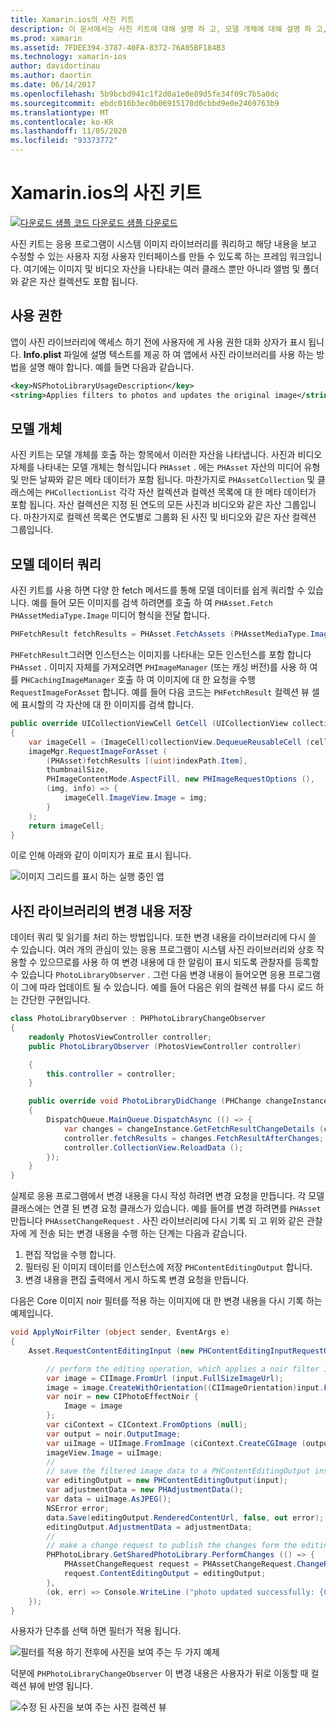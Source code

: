 ```yaml
---
title: Xamarin.ios의 사진 키트
description: 이 문서에서는 사진 키트에 대해 설명 하 고, 모델 개체에 대해 설명 하 고, 모델 데이터를 쿼리하고, 변경 내용을 사진 라이브러리에 저장 하는 방법을 설명 합니다.
ms.prod: xamarin
ms.assetid: 7FDEE394-3787-40FA-8372-76A05BF184B3
ms.technology: xamarin-ios
author: davidortinau
ms.author: daortin
ms.date: 06/14/2017
ms.openlocfilehash: 5b9bcbd941c1f2d0a1e0e89d5fe34f09c7b5a0dc
ms.sourcegitcommit: ebdc016b3ec0b06915170d0cbbd9e0e2469763b9
ms.translationtype: MT
ms.contentlocale: ko-KR
ms.lasthandoff: 11/05/2020
ms.locfileid: "93373772"
---
```

# <a name="photokit-in-xamarinios"></a>Xamarin.ios의 사진 키트

[![다운로드 샘플 ](~/media/shared/download.png) 코드 다운로드 샘플 다운로드](/samples/xamarin/ios-samples/ios11-samplephotoapp/)

사진 키트는 응용 프로그램이 시스템 이미지 라이브러리를 쿼리하고 해당 내용을 보고 수정할 수 있는 사용자 지정 사용자 인터페이스를 만들 수 있도록 하는 프레임 워크입니다. 여기에는 이미지 및 비디오 자산을 나타내는 여러 클래스 뿐만 아니라 앨범 및 폴더와 같은 자산 컬렉션도 포함 됩니다.

## <a name="permissions"></a>사용 권한

앱이 사진 라이브러리에 액세스 하기 전에 사용자에 게 사용 권한 대화 상자가 표시 됩니다. **Info.plist** 파일에 설명 텍스트를 제공 하 여 앱에서 사진 라이브러리를 사용 하는 방법을 설명 해야 합니다. 예를 들면 다음과 같습니다.

```xml
<key>NSPhotoLibraryUsageDescription</key>
<string>Applies filters to photos and updates the original image</string>
```

## <a name="model-objects"></a>모델 개체

사진 키트는 모델 개체를 호출 하는 항목에서 이러한 자산을 나타냅니다. 사진과 비디오 자체를 나타내는 모델 개체는 형식입니다 `PHAsset` . 에는 `PHAsset` 자산의 미디어 유형 및 만든 날짜와 같은 메타 데이터가 포함 됩니다.
마찬가지로 `PHAssetCollection` 및 클래스에는 `PHCollectionList` 각각 자산 컬렉션과 컬렉션 목록에 대 한 메타 데이터가 포함 됩니다. 자산 컬렉션은 지정 된 연도의 모든 사진과 비디오와 같은 자산 그룹입니다. 마찬가지로 컬렉션 목록은 연도별로 그룹화 된 사진 및 비디오와 같은 자산 컬렉션 그룹입니다.

## <a name="querying-model-data"></a>모델 데이터 쿼리

사진 키트를 사용 하면 다양 한 fetch 메서드를 통해 모델 데이터를 쉽게 쿼리할 수 있습니다. 예를 들어 모든 이미지를 검색 하려면를 호출 하 여 `PHAsset.Fetch` `PHAssetMediaType.Image` 미디어 형식을 전달 합니다.

```csharp
PHFetchResult fetchResults = PHAsset.FetchAssets (PHAssetMediaType.Image, null);
```

`PHFetchResult`그러면 인스턴스는 이미지를 나타내는 모든 인스턴스를 포함 합니다 `PHAsset` . 이미지 자체를 가져오려면 `PHImageManager` (또는 캐싱 버전)를 사용 하 여를 `PHCachingImageManager` 호출 하 여 이미지에 대 한 요청을 수행 `RequestImageForAsset` 합니다. 예를 들어 다음 코드는 `PHFetchResult` 컬렉션 뷰 셀에 표시할의 각 자산에 대 한 이미지를 검색 합니다.

```csharp
public override UICollectionViewCell GetCell (UICollectionView collectionView, NSIndexPath indexPath)
{
    var imageCell = (ImageCell)collectionView.DequeueReusableCell (cellId, indexPath);
    imageMgr.RequestImageForAsset (
        (PHAsset)fetchResults [(uint)indexPath.Item],
        thumbnailSize,
        PHImageContentMode.AspectFill, new PHImageRequestOptions (),
        (img, info) => {
            imageCell.ImageView.Image = img;
        }
    );
    return imageCell;
}
```

이로 인해 아래와 같이 이미지가 표로 표시 됩니다.

![이미지 그리드를 표시 하는 실행 중인 앱](photokit-images/image4.png)

## <a name="saving-changes-to-the-photo-library"></a>사진 라이브러리의 변경 내용 저장

데이터 쿼리 및 읽기를 처리 하는 방법입니다. 또한 변경 내용을 라이브러리에 다시 쓸 수 있습니다. 여러 개의 관심이 있는 응용 프로그램이 시스템 사진 라이브러리와 상호 작용할 수 있으므로를 사용 하 여 변경 내용에 대 한 알림이 표시 되도록 관찰자를 등록할 수 있습니다 `PhotoLibraryObserver` . 그런 다음 변경 내용이 들어오면 응용 프로그램이 그에 따라 업데이트 될 수 있습니다. 예를 들어 다음은 위의 컬렉션 뷰를 다시 로드 하는 간단한 구현입니다.

```csharp
class PhotoLibraryObserver : PHPhotoLibraryChangeObserver
{
    readonly PhotosViewController controller;
    public PhotoLibraryObserver (PhotosViewController controller)

    {
        this.controller = controller;
    }

    public override void PhotoLibraryDidChange (PHChange changeInstance)
    {
        DispatchQueue.MainQueue.DispatchAsync (() => {
            var changes = changeInstance.GetFetchResultChangeDetails (controller.fetchResults);
            controller.fetchResults = changes.FetchResultAfterChanges;
            controller.CollectionView.ReloadData ();
        });
    }
}
```

실제로 응용 프로그램에서 변경 내용을 다시 작성 하려면 변경 요청을 만듭니다. 각 모델 클래스에는 연결 된 변경 요청 클래스가 있습니다. 예를 들어를 변경 하려면를 `PHAsset` 만듭니다 `PHAssetChangeRequest` . 사진 라이브러리에 다시 기록 되 고 위와 같은 관찰자에 게 전송 되는 변경 내용을 수행 하는 단계는 다음과 같습니다.

1. 편집 작업을 수행 합니다.
2. 필터링 된 이미지 데이터를 인스턴스에 저장 `PHContentEditingOutput` 합니다.
3. 변경 내용을 편집 출력에서 게시 하도록 변경 요청을 만듭니다.

다음은 Core 이미지 noir 필터를 적용 하는 이미지에 대 한 변경 내용을 다시 기록 하는 예제입니다.

```csharp
void ApplyNoirFilter (object sender, EventArgs e)
{
    Asset.RequestContentEditingInput (new PHContentEditingInputRequestOptions (), (input, options) => {

        // perform the editing operation, which applies a noir filter in this case
        var image = CIImage.FromUrl (input.FullSizeImageUrl);
        image = image.CreateWithOrientation((CIImageOrientation)input.FullSizeImageOrientation);
        var noir = new CIPhotoEffectNoir {
            Image = image
        };
        var ciContext = CIContext.FromOptions (null);
        var output = noir.OutputImage;
        var uiImage = UIImage.FromImage (ciContext.CreateCGImage (output, output.Extent));
        imageView.Image = uiImage;
        //
        // save the filtered image data to a PHContentEditingOutput instance
        var editingOutput = new PHContentEditingOutput(input);
        var adjustmentData = new PHAdjustmentData();
        var data = uiImage.AsJPEG();
        NSError error;
        data.Save(editingOutput.RenderedContentUrl, false, out error);
        editingOutput.AdjustmentData = adjustmentData;
        //
        // make a change request to publish the changes form the editing output
        PHPhotoLibrary.GetSharedPhotoLibrary.PerformChanges (() => {
            PHAssetChangeRequest request = PHAssetChangeRequest.ChangeRequest(Asset);
            request.ContentEditingOutput = editingOutput;
        },
        (ok, err) => Console.WriteLine ("photo updated successfully: {0}", ok));
    });
}
```

사용자가 단추를 선택 하면 필터가 적용 됩니다.

![필터를 적용 하기 전후에 사진을 보여 주는 두 가지 예제](photokit-images/image5.png)

덕분에 `PHPhotoLibraryChangeObserver` 이 변경 내용은 사용자가 뒤로 이동할 때 컬렉션 뷰에 반영 됩니다.

![수정 된 사진을 보여 주는 사진 컬렉션 뷰](photokit-images/image6.png)